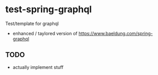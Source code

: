 # test-spring-graphql
Test/template for graphql

- enhanced / taylored version of https://www.baeldung.com/spring-graphql

## TODO
- actually implement stuff